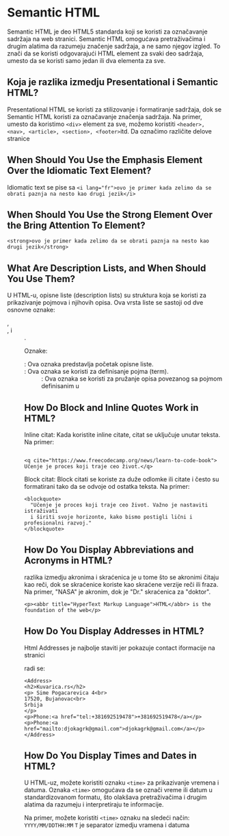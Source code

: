 # Semantic HTML

Semantic HTML je deo HTML5 standarda koji se koristi za označavanje sadržaja na
web stranici. Semantic HTML omogućava pretraživačima i drugim alatima da
razumeju značenje sadržaja, a ne samo njegov izgled. To znači da se koristi
odgovarajući HTML element za svaki deo sadržaja, umesto da se koristi samo
jedan ili dva elementa za sve.

## Koja je razlika izmedju Presentational i Semantic HTML?

Presentational HTML se koristi za stilizovanje i formatiranje sadržaja, dok se
Semantic HTML koristi za označavanje značenja sadržaja. Na primer, umesto da
koristimo `<div>` element za sve, možemo koristiti
`<header>, <nav>, <article>, <section>, <footer>`itd.
Da označimo različite delove stranice

## When Should You Use the Emphasis Element Over the Idiomatic Text Element?

Idiomatic text se pise sa `<i lang="fr">ovo je primer kada zelimo da se
obrati paznja na nesto kao drugi jezik</i>`

## When Should You Use the Strong Element Over the Bring Attention To Element?

`<strong>ovo je primer kada zelimo da se obrati paznja na nesto kao drugi jezik</strong>`

## What Are Description Lists, and When Should You Use Them?

U HTML-u, opisne liste (description lists) su struktura koja se koristi za
prikazivanje pojmova i njihovih opisa. Ova vrsta liste se sastoji od dve
osnovne oznake: <dl>, <dt>, i <dd>.

Oznake:

<dl>: Ova oznaka predstavlja početak opisne liste.

<dt>: Ova oznaka se koristi za definisanje pojma (term).

<dd>: Ova oznaka se koristi za pružanje opisa povezanog sa pojmom
definisanim u <dt>

## How Do Block and Inline Quotes Work in HTML?

Inline citat:
Kada koristite inline citate, citat se uključuje unutar teksta. Na primer:

```

<q cite="https://www.freecodecamp.org/news/learn-to-code-book">
Učenje je proces koji traje ceo život.</q>
```

Block citat:
Block citati se koriste za duže odlomke ili citate i često su formatirani
tako da se odvoje od ostatka teksta. Na primer:

```
<blockquote>
  "Učenje je proces koji traje ceo život. Važno je nastaviti istraživati
  i širiti svoje horizonte, kako bismo postigli lični i profesionalni razvoj."
</blockquote>
```

## How Do You Display Abbreviations and Acronyms in HTML?

razlika izmedju akronima i skraćenica je u tome što se akronimi čitaju kao reči, dok se skraćenice koriste kao skraćene verzije reči ili fraza. Na primer, "NASA" je akronim, dok je "Dr." skraćenica za "doktor".

```
<p><abbr title="HyperText Markup Language">HTML</abbr> is the foundation of the web</p>
```
## How Do You Display Addresses in HTML? 
Html Addresses je najbolje staviti jer pokazuje contact iformacije na stranici 

radi se: 
```` 
<Address>
<h2>Kuvarica.rs</h2>
<p> Sime Pogacarevica 4<br>
17520, Bujanovac<br>
Srbija
</p>
<p>Phone:<a href="tel:+381692519478">+381692519478</a></p>
<p>Phone:<a href="mailto:djokagrk@gmail.com">djokagrk@gmail.com</a></p>
</Address> 
````
## How Do You Display Times and Dates in HTML?

U HTML-uz, možete koristiti oznaku `<time>` za prikazivanje vremena i datuma. 
Oznaka `<time>` omogućava da se označi vreme ili         datum u 
standardizovanom formatu, što olakšava pretraživačima i drugim alatima da 
razumeju i interpretiraju te informacije. 


Na primer, možete koristiti `<time>` oznaku na sledeći način:
`YYYY/MM/DDTHH:MM` `T` je separator izmedju vramena i datuma  
















